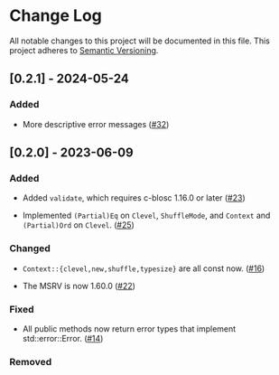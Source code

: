 # Change Log

All notable changes to this project will be documented in this file.
This project adheres to [Semantic Versioning](https://semver.org/).

## [0.2.1] - 2024-05-24

### Added

- More descriptive error messages
  ([#32](https://github.com/asomers/blosc-rs/pull/32))

## [0.2.0] - 2023-06-09

### Added

- Added `validate`, which requires c-blosc 1.16.0 or later
  ([#23](https://github.com/asomers/blosc-rs/pull/23))

- Implemented `(Partial)Eq` on `Clevel`, `ShuffleMode`, and `Context` and
  `(Partial)Ord` on `Clevel`.
  ([#25](https://github.com/asomers/blosc-rs/pull/25))

### Changed

- `Context::{clevel,new,shuffle,typesize}` are all const now.
  ([#16](https://github.com/asomers/blosc-rs/pull/16))

- The MSRV is now 1.60.0
  ([#22](https://github.com/asomers/blosc-rs/pull/22))

### Fixed

- All public methods now return error types that implement std::error::Error.
  ([#14](https://github.com/asomers/blosc-rs/pull/14))

### Removed
